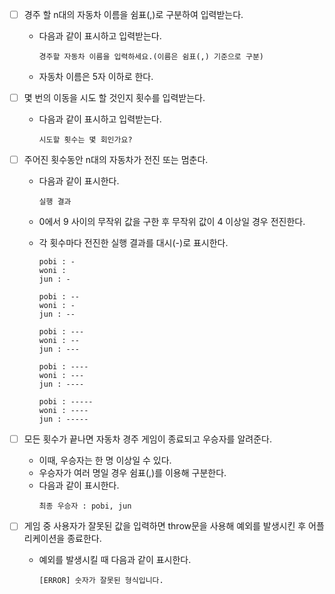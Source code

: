 - [ ] 경주 할 n대의 자동차 이름을 쉼표(,)로 구분하여 입력받는다.
  - 다음과 같이 표시하고 입력받는다.
    ```
    경주할 자동차 이름을 입력하세요.(이름은 쉼표(,) 기준으로 구분)
    ```
  - 자동차 이름은 5자 이하로 한다.
- [ ] 몇 번의 이동을 시도 할 것인지 횟수를 입력받는다.
  - 다음과 같이 표시하고 입력받는다.
    ```
    시도할 횟수는 몇 회인가요?
    ```
- [ ] 주어진 횟수동안 n대의 자동차가 전진 또는 멈춘다.

  - 다음과 같이 표시한다.
    ```
    실행 결과
    ```
  - 0에서 9 사이의 무작위 값을 구한 후 무작위 값이 4 이상일 경우 전진한다.
  - 각 횟수마다 전진한 실행 결과를 대시(-)로 표시한다.

    ```
    pobi : -
    woni :
    jun : -

    pobi : --
    woni : -
    jun : --

    pobi : ---
    woni : --
    jun : ---

    pobi : ----
    woni : ---
    jun : ----

    pobi : -----
    woni : ----
    jun : -----
    ```

- [ ] 모든 횟수가 끝나면 자동차 경주 게임이 종료되고 우승자를 알려준다.
  - 이때, 우승자는 한 명 이상일 수 있다.
  - 우승자가 여러 명일 경우 쉼표(,)를 이용해 구분한다.
  - 다음과 같이 표시한다.
    ```
    최종 우승자 : pobi, jun
    ```
- [ ] 게임 중 사용자가 잘못된 값을 입력하면 throw문을 사용해 예외를 발생시킨 후 어플리케이션을 종료한다.
  - 예외를 발생시킬 때 다음과 같이 표시한다.
    ```
    [ERROR] 숫자가 잘못된 형식입니다.
    ```
